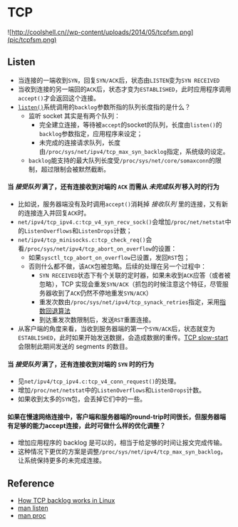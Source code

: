 # TCP

![http://coolshell.cn//wp-content/uploads/2014/05/tcpfsm.png](pic/tcpfsm.png)

## Listen
* 当连接的一端收到`SYN`，回复`SYN/ACK`后，状态由`LISTEN`变为`SYN RECEIVED`
* 当收到连接的另一端回的`ACK`后，状态才变为`ESTABLISHED`，此时应用程序调用`accept()`才会返回这个连接。
* [`listen()`](https://linux.die.net/man/2/listen)系统调用的`backlog`参数所指的队列长度指的是什么？
	* 监听 socket 其实是有两个队列：
		* 完全建立连接，等待被`accept`的socket的队列，长度由`listen()`的`backlog`参数指定，应用程序来设定；
		* 未完成的连接请求队列，长度由`/proc/sys/net/ipv4/tcp_max_syn_backlog`指定，系统级的设定。
	* `backlog`能支持的最大队列长度受`/proc/sys/net/core/somaxconn`的限制，超过限制会被默然截断。

#### 当 *接受队列* 满了，还有连接收到对端的 `ACK` 而需从 *未完成队列* 移入时的行为
* 比如说，服务器端没有及时调用`accept()`消耗掉 *接收队列* 里的连接，又有新的连接连入并回复`ACK`时。
* `net/ipv4/tcp_ipv4.c:tcp_v4_syn_recv_sock()`会增加`/proc/net/netstat`中的`ListenOverflows`和`ListenDrops`计数；
* `net/ipv4/tcp_minisocks.c:tcp_check_req()`会看`/proc/sys/net/ipv4/tcp_abort_on_overflow`的设置：
	* 如果`sysctl_tcp_abort_on_overflow`已设置，发回`RST`包；
	* 否则什么都不做，该`ACK`包被忽略。后续的处理在另一个过程中：
		* `SYN RECEIVED`状态下有个关联的定时器，如果未收到`ACK`应答（或者被忽略），TCP 实现会重发`SYN/ACK`（抓包的时候注意这个特征，尽管服务器收到了`ACK`仍然不停地重发`SYN/ACK`）
		* 重发次数由`/proc/sys/net/ipv4/tcp_synack_retries`指定，采用[指数回退算法](http://en.wikipedia.org/wiki/Exponential_backoff)
		* 到达重发次数限制后，发送`RST`重置连接。
* 从客户端的角度来看，当收到服务器端的第一个`SYN/ACK`后，状态就变为`ESTABLISHED`，此时如果开始发送数据，会造成数据的重传。[TCP slow-start](http://en.wikipedia.org/wiki/Slow-start) 会限制此期间发送的 segments 的数目。

#### 当 *接受队列* 满了，还有连接收到对端的 `SYN` 时的行为
* 见`net/ipv4/tcp_ipv4.c:tcp_v4_conn_request()`的处理。
* 增加`/proc/net/netstat`中的`ListenOverflows`和`ListenDrops`计数。
* 如果收到太多的`SYN`包，会丢掉它们中的一些。

#### 如果在慢速网络连接中，客户端和服务器端的round-trip时间很长，但服务器端有足够的能力accept连接，此时可做什么样的优化调整？
* 增加应用程序的 backlog 是可以的，相当于给足够的时间让报文完成传输。
* 这种情况下更优的方案是调整`/proc/sys/net/ipv4/tcp_max_syn_backlog`，让系统保持更多的未完成连接。


## Reference
* [How TCP backlog works in Linux](http://veithen.github.io/2014/01/01/how-tcp-backlog-works-in-linux.html)
* [man listen](https://linux.die.net/man/2/listen)
* [man proc](https://linux.die.net/man/5/proc)
